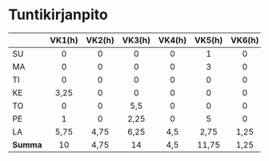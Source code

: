 # Tuntikirjanpito

|         |VK1(h)|VK2(h)|VK3(h)|VK4(h)|VK5(h)|VK6(h)|VK7(h)|VK8(h)|**Summa**|
|---------|:----:|:----:|:----:|:----:|:----:|:----:|:----:|:----:|:-------:|
| SU      | 0    | 0    | 0    | 0    | 1    | 0    | 0    | 8,25 |   9,25  |
| MA      | 0    | 0    | 0    | 0    | 3    | 0    | 0    | 0    |   3     |
| TI      | 0    | 0    | 0    | 0    | 0    | 0    | 0    | 0    |   0     |
| KE      | 3,25 | 0    | 0    | 0    | 0    | 0    | 0    | 0    |   3,25  |
| TO      | 0    | 0    | 5,5  | 0    | 0    | 0    | 0    | 0    |   5,5   |
| PE      | 1    | 0    | 2,25 | 0    | 5    | 0    | 0    | 1,5  |   9,75  |
| LA      | 5,75 | 4,75 | 6,25 | 4,5  | 2,75 | 1,25 | 0    | 3,75 |   29    |
|**Summa**| 10   | 4,75 | 14   | 4,5  | 11,75| 1,25 | 0    | 13,5 |   59,75 |
